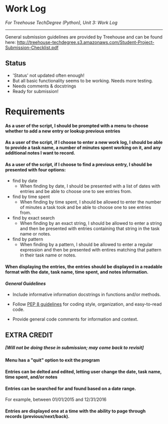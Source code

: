 # Work Log
*For Treehouse TechDegree (Python), Unit 3: Work Log*

---
General submission guidelines are provided by Treehouse and can be found here: http://treehouse-techdegree.s3.amazonaws.com/Student-Project-Submission-Checklist.pdf

## Status
* 'Status' not updated often enough!
* But all basic functionality seems to be working.  Needs more testing.
* Needs comments & docstrings
* Ready for submission!

# Requirements

#### As a user of the script, I should be prompted with a menu to choose whether to add a new entry or lookup previous entries

#### As a user of the script, if I choose to enter a new work log, I should be able to provide a task name, a number of minutes spent working on it, and any additional notes I want to record.
    
#### As a user of the script, if I choose to find a previous entry, I should be presented with four options:
* find by date
  * When finding by date, I should be presented with a list of dates with entries and be able to choose one to see entries from.
* find by time spent
  * When finding by time spent, I should be allowed to enter the number of minutes a task took and be able to choose one to see entries from.
* find by exact search
  * When finding by an exact string, I should be allowed to enter a string and then be presented with entries containing that string in the task name or notes.
* find by pattern
  * When finding by a pattern, I should be allowed to enter a regular expression and then be presented with entires matching that pattern in their task name or notes.

#### When displaying the entries, the entries should be displayed in a readable format with the date, task name, time spent, and notes information.

#### *General Guidelines*
* Include informative information docstrings in functions and/or methods.

* Follow [PEP 8 guidelines](https://www.python.org/dev/peps/pep-0008) for coding style, organization, and easy-to-read code.

* Provide general code comments for information and context.

## EXTRA CREDIT
##### *[Will not be doing these in submission; may come back to revisit]*
#### Menu has a "quit" option to exit the program
   
#### Entries can be delted and edited, letting user change the date, task name, time spent, and/or notes

#### Entries can be searched for and found based on a date range.
For example, between 01/01/2015 and 12/31/2016

#### Entries are displayed one at a time with the ability to page through records (previous/next/back).
